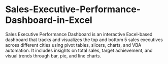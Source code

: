 # Sales-Executive-Performance-Dashboard-in-Excel
Sales Executive Performance Dashboard is an interactive Excel-based dashboard that tracks and visualizes the top and bottom 5 sales executives across different cities using pivot tables, slicers, charts, and VBA automation. It includes insights on total sales, target achievement, and visual trends through bar, pie, and line charts.
